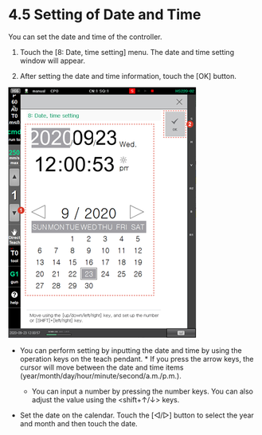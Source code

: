 # 4.5 Setting of Date and Time

You can set the date and time of the controller.

1.	Touch the \[8: Date, time setting\] menu. The date and time setting window will appear.

2.	After setting the date and time information, touch the \[OK\] button.

![](../_assets/image%20%28361%29.png)



* You can perform setting by inputting the date and time by using the operation keys on the teach pendant.
  * 
    If you press the arrow keys, the cursor will move between the date and time items \(year/month/day/hour/minute/second/a.m./p.m.\).

  * 
    You can input a number by pressing the number keys. You can also adjust the value using the &lt;shift+↑/↓&gt; keys.
* Set the date on the calendar. Touch the \[◁/▷\] button to select the year and month and then touch the date.






